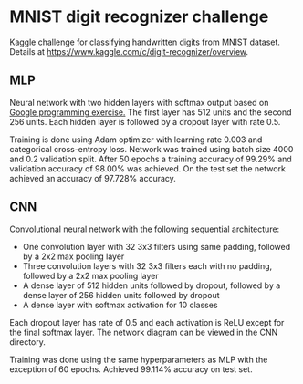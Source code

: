 # MNIST digit recognizer challenge

Kaggle challenge for classifying handwritten digits from MNIST dataset.
Details at <https://www.kaggle.com/c/digit-recognizer/overview>.

## MLP
Neural network with two hidden layers with softmax output based on [Google programming exercise.](https://developers.google.com/machine-learning/crash-course/multi-class-neural-networks/programming-exercise)
The first layer has 512 units and the second 256 units.
Each hidden layer is followed by a dropout layer with rate 0.5.

Training is done using Adam optimizer with learning rate 0.003 and categorical cross-entropy loss.
Network was trained using batch size 4000 and 0.2 validation split.
After 50 epochs a training accuracy of 99.29% and validation accuracy of 98.00% was achieved.
On the test set the network achieved an accuracy of 97.728% accuracy.

## CNN
Convolutional neural network with the following sequential architecture:
- One convolution layer with 32 3x3 filters using same padding, followed by a 2x2 max pooling layer
- Three convolution layers with 32 3x3 filters each with no padding, followed by a 2x2 max pooling layer
- A dense layer of 512 hidden units followed by dropout, followed by a dense layer of 256 hidden units followed by dropout
- A dense layer with softmax activation for 10 classes

Each dropout layer has rate of 0.5 and each activation is ReLU except for the final softmax layer.
The network diagram can be viewed in the CNN directory.

Training was done using the same hyperparameters as MLP with the exception of 60 epochs.
Achieved 99.114% accuracy on test set.
